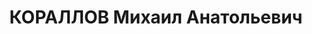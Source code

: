 ---
title: КОРАЛЛОВ Михаил Анатольевич
description: "Род. в 1901, г. Симферополь, еврей, обр.: высшее, член ВКП(б). Проживал:\
  \ Москва. Директор Московского горного института \n  Арестован 07.06.1937. Обв.\
  \ по ст. 58-8, 10, 11. Приговор: ВК ВС СССР, 29.12.1937 – ВМН. Расстрелян 29.12.1937.\
  \ \n  Реабилитирован ВК ВС СССР в 1956"
---
